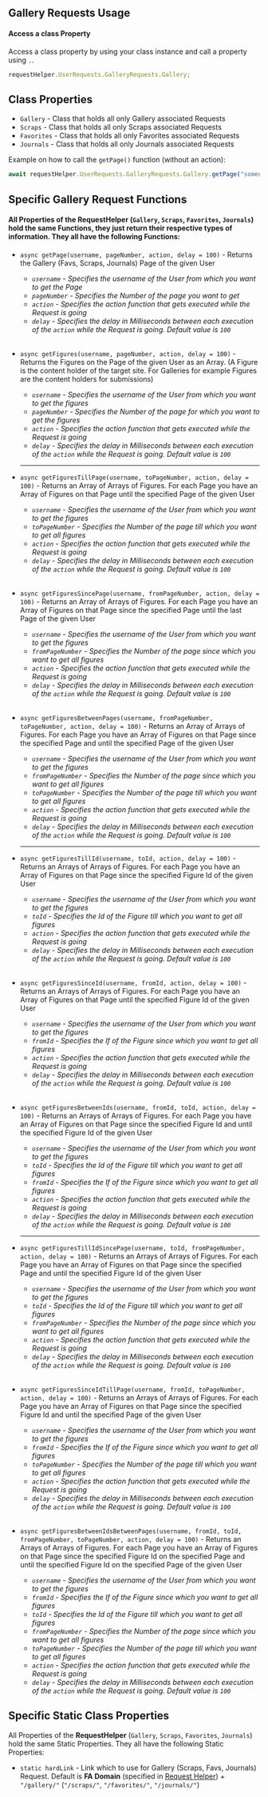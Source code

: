 ## Gallery Requests Usage

#### Access a class Property

Access a class property by using your class instance and call a property using `.`.

```javascript
requestHelper.UserRequests.GalleryRequests.Gallery;
```

## Class Properties

- `Gallery` - Class that holds all only Gallery associated Requests
- `Scraps` - Class that holds all only Scraps associated Requests
- `Favorites` - Class that holds all only Favorites associated Requests
- `Journals` - Class that holds all only Journals associated Requests

Example on how to call the `getPage()` function (without an action):

```javascript
await requestHelper.UserRequests.GalleryRequests.Gallery.getPage("someusername", 1);
```

## Specific Gallery Request Functions

#### All Properties of the **RequestHelper** (`Gallery`, `Scraps`, `Favorites`, `Journals`) hold the same Functions, they just return their respective types of information. They all have the following Functions:

- `async getPage(username, pageNumber, action, delay = 100)` - Returns the Gallery (Favs, Scraps, Journals) Page of the given User
  - *`username` - Specifies the username of the User from which you want to get the Page*
  - *`pageNumber` - Specifies the Number of the page you want to get*
  - *`action` - Specifies the action function that gets executed while the Request is going*
  - *`delay` - Specifies the delay in Milliseconds between each execution of the `action` while the Request is going. Default value is `100`*
  <br><br>
- `async getFigures(username, pageNumber, action, delay = 100)` - Returns the Figures on the Page of the given User as an Array. (A Figure is the content holder of the target site. For Galleries for example Figures are the content holders for submissions)
  - *`username` - Specifies the username of the User from which you want to get the figures*
  - *`pageNumber` - Specifies the Number of the page for which you want to get the figures*
  - *`action` - Specifies the action function that gets executed while the Request is going*
  - *`delay` - Specifies the delay in Milliseconds between each execution of the `action` while the Request is going. Default value is `100`*
    
  ---

- `async getFiguresTillPage(username, toPageNumber, action, delay = 100)` - Returns an Array of Arrays of Figures. For each Page you have an Array of Figures on that Page until the specified Page of the given User
  - *`username` - Specifies the username of the User from which you want to get the figures*
  - *`toPageNumber` - Specifies the Number of the page till which you want to get all figures*
  - *`action` - Specifies the action function that gets executed while the Request is going*
  - *`delay` - Specifies the delay in Milliseconds between each execution of the `action` while the Request is going. Default value is `100`*
  <br><br>
- `async getFiguresSincePage(username, fromPageNumber, action, delay = 100)` - Returns an Array of Arrays of Figures. For each Page you have an Array of Figures on that Page since the specified Page until the last Page of the given User
  - *`username` - Specifies the username of the User from which you want to get the figures*
  - *`fromPageNumber` - Specifies the Number of the page since which you want to get all figures*
  - *`action` - Specifies the action function that gets executed while the Request is going*
  - *`delay` - Specifies the delay in Milliseconds between each execution of the `action` while the Request is going. Default value is `100`*
  <br><br>
- `async getFiguresBetweenPages(username, fromPageNumber, toPageNumber, action, delay = 100)` - Returns an Array of Arrays of Figures. For each Page you have an Array of Figures on that Page since the specified Page and until the specified Page of the given User
  - *`username` - Specifies the username of the User from which you want to get the figures*
  - *`fromPageNumber` - Specifies the Number of the page since which you want to get all figures*
  - *`toPageNumber` - Specifies the Number of the page till which you want to get all figures*
  - *`action` - Specifies the action function that gets executed while the Request is going*
  - *`delay` - Specifies the delay in Milliseconds between each execution of the `action` while the Request is going. Default value is `100`*
    
  ---

- `async getFiguresTillId(username, toId, action, delay = 100)` - Returns an Arrays of Arrays of Figures. For each Page you have an Array of Figures on that Page since the specified Figure Id of the given User
  - *`username` - Specifies the username of the User from which you want to get the figures*
  - *`toId` - Specifies the Id of the Figure till which you want to get all figures*
  - *`action` - Specifies the action function that gets executed while the Request is going*
  - *`delay` - Specifies the delay in Milliseconds between each execution of the `action` while the Request is going. Default value is `100`*
  <br><br>
- `async getFiguresSinceId(username, fromId, action, delay = 100)` - Returns an Arrays of Arrays of Figures. For each Page you have an Array of Figures on that Page until the specified Figure Id of the given User
  - *`username` - Specifies the username of the User from which you want to get the figures*
  - *`fromId` - Specifies the If of the Figure since which you want to get all figures*
  - *`action` - Specifies the action function that gets executed while the Request is going*
  - *`delay` - Specifies the delay in Milliseconds between each execution of the `action` while the Request is going. Default value is `100`*
  <br><br>
- `async getFiguresBetweenIds(username, fromId, toId, action, delay = 100)` - Returns an Arrays of Arrays of Figures. For each Page you have an Array of Figures on that Page since the specified Figure Id and until the specified Figure Id of the given User
  - *`username` - Specifies the username of the User from which you want to get the figures*
  - *`toId` - Specifies the Id of the Figure till which you want to get all figures*
  - *`fromId` - Specifies the If of the Figure since which you want to get all figures*
  - *`action` - Specifies the action function that gets executed while the Request is going*
  - *`delay` - Specifies the delay in Milliseconds between each execution of the `action` while the Request is going. Default value is `100`*
    
  ---

- `async getFiguresTillIdSincePage(username, toId, fromPageNumber, action, delay = 100)` - Returns an Arrays of Arrays of Figures. For each Page you have an Array of Figures on that Page since the specified Page and until the specified Figure Id of the given User
  - *`username` - Specifies the username of the User from which you want to get the figures*
  - *`toId` - Specifies the Id of the Figure till which you want to get all figures*
  - *`fromPageNumber` - Specifies the Number of the page since which you want to get all figures*
  - *`action` - Specifies the action function that gets executed while the Request is going*
  - *`delay` - Specifies the delay in Milliseconds between each execution of the `action` while the Request is going. Default value is `100`*
  <br><br>
- `async getFiguresSinceIdTillPage(username, fromId, toPageNumber, action, delay = 100)` - Returns an Arrays of Arrays of Figures. For each Page you have an Array of Figures on that Page since the specified Figure Id and until the specified Page of the given User
  - *`username` - Specifies the username of the User from which you want to get the figures*
  - *`fromId` - Specifies the If of the Figure since which you want to get all figures*
  - *`toPageNumber` - Specifies the Number of the page till which you want to get all figures*
  - *`action` - Specifies the action function that gets executed while the Request is going*
  - *`delay` - Specifies the delay in Milliseconds between each execution of the `action` while the Request is going. Default value is `100`*
  <br><br>
- `async getFiguresBetweenIdsBetweenPages(username, fromId, toId, fromPageNumber, toPageNumber, action, delay = 100)` - Returns an Arrays of Arrays of Figures. For each Page you have an Array of Figures on that Page since the specified Figure Id on the specified Page and until the specified Figure Id on the specified Page of the given User
  - *`username` - Specifies the username of the User from which you want to get the figures*
  - *`fromId` - Specifies the If of the Figure since which you want to get all figures*
  - *`toId` - Specifies the Id of the Figure till which you want to get all figures*
  - *`fromPageNumber` - Specifies the Number of the page since which you want to get all figures*
  - *`toPageNumber` - Specifies the Number of the page till which you want to get all figures*
  - *`action` - Specifies the action function that gets executed while the Request is going*
  - *`delay` - Specifies the delay in Milliseconds between each execution of the `action` while the Request is going. Default value is `100`*

## Specific Static Class Properties

All Properties of the **RequestHelper** (`Gallery`, `Scraps`, `Favorites`, `Journals`) hold the same Static Properties. They all have the following Static Properties:

- `static hardLink` - Link which to use for Gallery (Scraps, Favs, Journals) Request. Default is **FA Domain** (specified in [Request Helper](../../README)) + `"/gallery/"` (`"/scraps/"`, `"/favorites/"`, `"/journals/"`)
